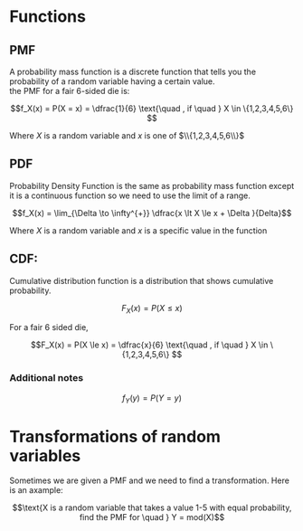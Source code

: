 # Functions
## PMF
A probability mass function is a discrete function that tells you the probability of a random variable having a certain value.  
the PMF for a fair 6-sided die is:  
```math
f_X(x) = P(X = x) = \dfrac{1}{6} \text{\quad , if \quad } X \in \{1,2,3,4,5,6\}  
```
Where $X$ is a random variable and $x$ is one of $\\{1,2,3,4,5,6\\}$

## PDF
Probability Density Function is the same as probability mass function except it is a continuous function so we need to use the limit of a range.  
```math
f_X(x) = \lim_{\Delta \to \infty^{+}} \dfrac{x \lt X \le x + \Delta }{Delta}
```
Where $X$ is a random variable and $x$ is a specific value in the function  
## CDF:
Cumulative distribution function is a distribution that shows cumulative probability.  
```math
F_X(x) = P(X \le x)
```
For a fair $6$ sided die, 
```math
F_X(x) = P(X \le x) = \dfrac{x}{6} \text{\quad , if \quad } X \in \{1,2,3,4,5,6\}  
```

### Additional notes
```math
f_Y(y) = P(Y = y)
```
# Transformations of random variables
Sometimes we are given a PMF and we need to find a transformation.  Here is an axample:  
```math
\text{X is a random variable that takes a value 1-5 with equal probability, find the PMF for \quad } Y = mod(X)
```


